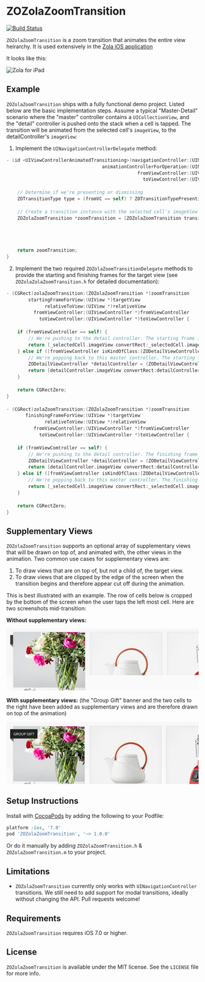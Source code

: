 ZOZolaZoomTransition
====================

[![Build Status](https://travis-ci.org/NewAmsterdamLabs/ZOZolaZoomTransition.svg?branch=master)](https://travis-ci.org/NewAmsterdamLabs/ZOZolaZoomTransition)

`ZOZolaZoomTransition` is a zoom transition that animates the entire view heirarchy. It is used extensively in the [Zola iOS application](https://itunes.apple.com/us/app/zola-wedding-registry-gifts/id852691916?mt=8)

It looks like this:
<p align="left">
<img src="Demo/Images/demo.gif") alt="Zola for iPad"/>
</p>

## Example

`ZOZolaZoomTransition` ships with a fully functional demo project. Listed below are the basic implementation steps. Assume a typical "Master-Detail" scenario where the "master" controller contains a `UICollectionView`, and the "detail" controller is pushed onto the stack when a cell is tapped. The transition will be animated from the selected cell's `imageView`, to the detailController's `imageView`: 

1. Implement the `UINavigationControllerDelegate` method:

```objective-c
- (id <UIViewControllerAnimatedTransitioning>)navigationController:(UINavigationController *)navigationController     
                                   animationControllerForOperation:(UINavigationControllerOperation)operation 
                                                fromViewController:(UIViewController *)fromVC 
                                                  toViewController:(UIViewController *)toVC {
    
    // Determine if we're presenting or dismissing
    ZOTransitionType type = (fromVC == self) ? ZOTransitionTypePresenting : ZOTransitionTypeDismissing;
    
    // Create a transition instance with the selected cell's imageView as the target view
    ZOZolaZoomTransition *zoomTransition = [ZOZolaZoomTransition transitionFromView:_selectedCell.imageView
                                                                               type:type
                                                                           duration:0.5
                                                                           delegate:self];
    
    return zoomTransition;
}
```

2. Implement the two required `ZOZolaZoomTransitionDelegate` methods to provide the starting and finishing frames for the target view (see `ZOZolaZolaZoomTransition.h` for detailed documentation):

```objective-c
- (CGRect)zolaZoomTransition:(ZOZolaZoomTransition *)zoomTransition
        startingFrameForView:(UIView *)targetView
              relativeToView:(UIView *)relativeView
          fromViewController:(UIViewController *)fromViewController
            toViewController:(UIViewController *)toViewController {
    
    if (fromViewController == self) {
        // We're pushing to the detail controller. The starting frame is taken from the selected cell's imageView.
        return [_selectedCell.imageView convertRect:_selectedCell.imageView.bounds toView:relativeView];
    } else if ([fromViewController isKindOfClass:[ZODetailViewController class]]) {
        // We're popping back to this master controller. The starting frame is taken from the detailController's imageView.
        ZODetailViewController *detailController = (ZODetailViewController *)fromViewController;
        return [detailController.imageView convertRect:detailController.imageView.bounds toView:relativeView];
    }

    return CGRectZero;
}

- (CGRect)zolaZoomTransition:(ZOZolaZoomTransition *)zoomTransition
       finishingFrameForView:(UIView *)targetView
              relativeToView:(UIView *)relativeView
          fromViewController:(UIViewController *)fromViewComtroller
            toViewController:(UIViewController *)toViewController {
    
    if (fromViewComtroller == self) {
        // We're pushing to the detail controller. The finishing frame is taken from the detailController's imageView.
        ZODetailViewController *detailController = (ZODetailViewController *)toViewController;
        return [detailController.imageView convertRect:detailController.imageView.bounds toView:relativeView];
    } else if ([fromViewComtroller isKindOfClass:[ZODetailViewController class]]) {
        // We're popping back to this master controller. The finishing frame is taken from the selected cell's imageView.
        return [_selectedCell.imageView convertRect:_selectedCell.imageView.bounds toView:relativeView];
    }
    
    return CGRectZero;
}
```

## Supplementary Views

`ZOZolaZoomTransition` supports an optional array of supplementary views that will be drawn on top of, and animated with, the other views in the animation. Two common use cases for  supplementary views are:
 
 1. To draw views that are on top of, but not a child of, the target view.
 2. To draw views that are clipped by the edge of the screen when the transition begins
    and therefore appear cut off during the animation.

This is best illustrated with an example. The row of cells below is cropped by the bottom of the screen when the user taps the left most cell. Here are two screenshots mid-transition:

**Without supplementary views:**

<p align="left">
<img src="Demo/Images/without_supplementary_views.jpg") alt="Without supplementary views"/>
</p>

**With supplementary views:** 
(the "Group Gift" banner and the two cells to the right have been added as supplementary views and are therefore drawn on top of the animation)

<p align="left">
<img src="Demo/Images/with_supplementary_views.jpg") alt="With supplementary views"/>
</p>

Setup Instructions
------------------
Install with [CocoaPods](http://cocoapods.org) by adding the following to your Podfile:

``` ruby
platform :ios, '7.0'
pod 'ZOZolaZoomTransition', '~> 1.0.0'
```

Or do it manually by adding `ZOZolaZoomTransition.h` & `ZOZolaZoomTransition.m` to your project.

## Limitations

- `ZOZolaZoomTransition` currently only works with `UINavigationController` transitions. We still need to add support for modal transitions, ideally without changing the API. Pull requests welcome!

## Requirements

`ZOZolaZoomTransition` requires iOS 7.0 or higher.

## License

`ZOZolaZoomTransition` is available under the MIT license. See the `LICENSE` file for more info.
